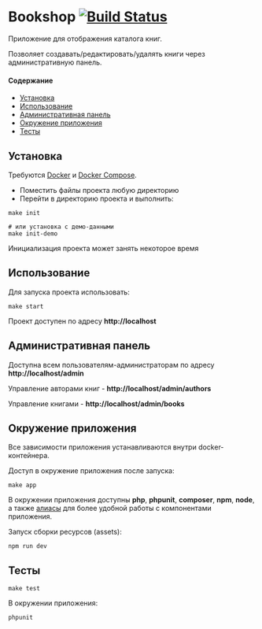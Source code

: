 # Bookshop [![Build Status](https://travis-ci.org/poymanov/bookshop.svg?branch=master)](https://travis-ci.org/poymanov/bookshop)

Приложение для отображения каталога книг.

Позволяет создавать/редактировать/удалять книги через административную панель.

#### Содержание

- [Установка](#install)
- [Использование](#usage)
- [Административная панель](#admin)
- [Окружение приложения](#env)
- [Тесты](#tests)

<a name="install"><h2>Установка</h2></a>

Требуются [Docker](https://store.docker.com/search?type=edition&offering=community) и [Docker Compose](https://docs.docker.com/compose/install/).

- Поместить файлы проекта любую директорию
- Перейти в директорию проекта и выполнить:
```
make init 

# или установка с демо-данными
make init-demo
```
Инициализация проекта может занять некоторое время


<a name="usage"><h2>Использование</h2></a>

Для запуска проекта использовать:
```
make start
```

Проект доступен по адресу **http://localhost**


<a name="admin"><h2>Административная панель</h2></a>

Доступна всем пользователям-администраторам по адресу **http://localhost/admin**

Управление авторами книг - **http://localhost/admin/authors**

Управление книгами - **http://localhost/admin/books**


<a name="env"><h2>Окружение приложения</h2></a>

Все зависимости приложения устанавливаются внутри docker-контейнера.

Доступ в окружение приложения после запуска:

```
make app
```

В окружении приложения доступны **php**, **phpunit**, **composer**, **npm**, **node**, а также [алиасы](docker/php/aliases) для более удобной работы с компонентами приложения.

Запуск сборки ресурсов (assets):
```
npm run dev
```

<a name="tests"><h2>Тесты</h2></a>

```
make test
```

В окружении приложения:

```
phpunit
```
